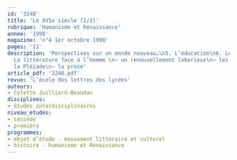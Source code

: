 ```yaml
---
id: '3248'
title: 'Le XVIe siècle (2/2)'
rubrique: 'Humanisme et Renaissance'
annee: '1998'
magazine: 'n°4 1er octobre 1998'
pages: '11'
description: 'Perspectives sur un monde nouveau…\n5. L’éducation\n6. Le rêve humaniste\n7.
  La littérature face à l’homme \n– un renouvellement laborieux\n– les Grands Rhétoriqueurs\n–
  la Pléiade\n– la prose'
article_pdf: '3248.pdf'
revue: 'L’école des lettres des lycées'
auteurs:
- Colette Juilliard-Beaudan
disciplines:
- études interdisciplinaires
niveau_etudes:
- seconde
- première
programmes:
- objet d’étude - mouvement littéraire et culturel
- histoire - humanisme et Renaissance
---
```

